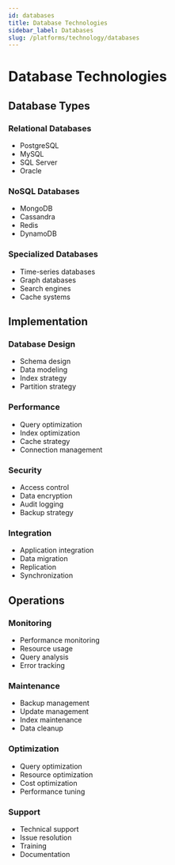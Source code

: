 ```yaml
---
id: databases
title: Database Technologies
sidebar_label: Databases
slug: /platforms/technology/databases
---
```


# Database Technologies

## Database Types

### Relational Databases
- PostgreSQL
- MySQL
- SQL Server
- Oracle

### NoSQL Databases
- MongoDB
- Cassandra
- Redis
- DynamoDB

### Specialized Databases
- Time-series databases
- Graph databases
- Search engines
- Cache systems

## Implementation

### Database Design
- Schema design
- Data modeling
- Index strategy
- Partition strategy

### Performance
- Query optimization
- Index optimization
- Cache strategy
- Connection management

### Security
- Access control
- Data encryption
- Audit logging
- Backup strategy

### Integration
- Application integration
- Data migration
- Replication
- Synchronization

## Operations

### Monitoring
- Performance monitoring
- Resource usage
- Query analysis
- Error tracking

### Maintenance
- Backup management
- Update management
- Index maintenance
- Data cleanup

### Optimization
- Query optimization
- Resource optimization
- Cost optimization
- Performance tuning

### Support
- Technical support
- Issue resolution
- Training
- Documentation 